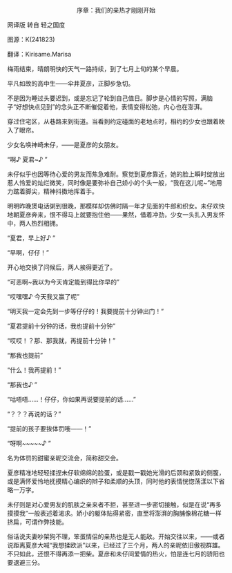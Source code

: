 <p align="center">序章：我们的亲热才刚刚开始</p>

网译版 转自 轻之国度

图源：K(241823)

翻译：Kirisame.Marisa

梅雨结束，晴朗明快的天气一路持续，到了七月上旬的某个早晨。

平凡如故的高中生——伞井夏彦，正脚步急切。

不是因为睡过头要迟到，或是忘记了轮到自己值日。脚步是心情的写照，满脑子“好想快点见到”的念头正不断催促着他，表情变得松弛，内心也在澎湃。

穿过住宅区，从巷路来到街道。当看到约定碰面的老地点时，相约的少女也跟着映入了眼帘。

少女名唤神崎未仔，——是夏彦的女朋友。

“啊♪ 夏君~♪ ”

未仔似乎也因等待心爱的男友而焦急难耐。察觉到夏彦靠近，她的脸上瞬时绽放出惹人怜爱的灿烂微笑，同时像是要弥补自己娇小的个头一般，“我在这儿呢~”地用力踮着脚尖，精神抖擞地挥着手。

明明昨晚煲电话粥到很晚，那模样却仿佛时隔一年才见面的牛郎和织女。未仔欢快地朝夏彦奔来，恨不得马上就要抱住他——果然，借着冲劲，少女一头扎入男友怀中，两人热烈相拥。

“夏君，早上好♪ ”

“早啊，仔仔！”

开心地交换了问候后，两人挨得更近了。

“可恶啊~我以为今天肯定能到得比你早的”

“哎嘿嘿♪ 今天我又赢了呢”

“明天我一定会先到一步等仔仔的！我要提前十分钟出门！”

“夏君提前十分钟的话，我也提前十分钟”

“哎哎！？那、那我就，再提前十分钟！”

“那我也提前”

“什么！我再提前！”

“那我也♪ ”

“咕唔唔……！仔仔，你如果再说要提前的话……”

“？？？再说的话？”

“提前的孩子要挨体罚哦——！”

“呀啊~~~~~♪ ”

名为体罚的甜蜜亲昵交流会，简称甜交会。

夏彦精准地轻轻揉捏未仔软绵绵的脸蛋，或是戳一戳她光滑的后颈和紧致的侧腹，或是满怀爱怜地抚摸精心编织的辫子和柔顺的头顶，同时他的表情恍惚荡漾以下省略一万字。

未仔则是对心爱男友的肌肤之亲来者不拒，甚至进一步密切接触，似是在说“再多摸摸我”一般表述着渴求。娇小的躯体贴得紧密，直至将澎湃的胸脯像棉花糖一样挤扁，可谓作弊技能。

俗话说夫妻吵架狗不理，笨蛋情侣的亲热也是无人能敌。开始交往以来，——或者说距离夏彦大喊“我想揉欧派”以来，已经过了三个月，两人的亲昵依旧傲视群雄。不只如此，还恨不得再添一把柴。夏彦和未仔间爱情的热火，怕是连七月的骄阳也要退避三分。

